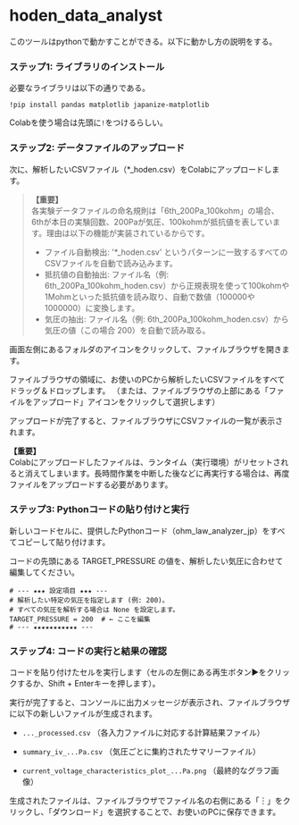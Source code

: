 # hoden_data_analyst
このツールはpythonで動かすことができる。以下に動かし方の説明をする。  
### ステップ1: ライブラリのインストール  
必要なライブラリは以下の通りである。
```
!pip install pandas matplotlib japanize-matplotlib
```
Colabを使う場合は先頭に`!`をつけるらしい。  
### ステップ2: データファイルのアップロード  
次に、解析したいCSVファイル（*_hoden.csv）をColabにアップロードします。

> **【重要】**  
各実験データファイルの命名規則は「6th_200Pa_100kohm」の場合、6thが本日の実験回数、200Paが気圧、100kohmが抵抗値を表しています。理由は以下の機能が実装されているからです。  
> - ファイル自動検出: '*_hoden.csv' というパターンに一致するすべてのCSVファイルを自動で読み込みます。
> - 抵抗値の自動抽出: ファイル名（例: 6th_200Pa_100kohm_hoden.csv）から正規表現を使って100kohmや1Mohmといった抵抗値を読み取り、自動で数値（100000や1000000）に変換します。
> - 気圧の抽出: ファイル名（例: 6th_200Pa_100kohm_hoden.csv）から気圧の値（この場合 200）を自動で読み取る。


画面左側にあるフォルダのアイコンをクリックして、ファイルブラウザを開きます。

ファイルブラウザの領域に、お使いのPCから解析したいCSVファイルをすべてドラッグ＆ドロップします。
（または、ファイルブラウザの上部にある「ファイルをアップロード」アイコンをクリックして選択します）

アップロードが完了すると、ファイルブラウザにCSVファイルの一覧が表示されます。

**【重要】**  
Colabにアップロードしたファイルは、ランタイム（実行環境）がリセットされると消えてしまいます。長時間作業を中断した後などに再実行する場合は、再度ファイルをアップロードする必要があります。

### ステップ3: Pythonコードの貼り付けと実行
新しいコードセルに、提供したPythonコード（ohm_law_analyzer_jp）をすべてコピーして貼り付けます。

コードの先頭にある TARGET_PRESSURE の値を、解析したい気圧に合わせて編集してください。
```
# --- ★★★ 設定項目 ★★★ ---
# 解析したい特定の気圧を指定します (例: 200)。
# すべての気圧を解析する場合は None を設定します。
TARGET_PRESSURE = 200  # ← ここを編集
# --- ★★★★★★★★★★★ ---
```

### ステップ4: コードの実行と結果の確認
コードを貼り付けたセルを実行します（セルの左側にある再生ボタン▶をクリックするか、Shift + Enterキーを押します）。

実行が完了すると、コンソールに出力メッセージが表示され、ファイルブラウザに以下の新しいファイルが生成されます。

- `..._processed.csv` （各入力ファイルに対応する計算結果ファイル）

- `summary_iv_...Pa.csv` （気圧ごとに集約されたサマリーファイル）

- `current_voltage_characteristics_plot_...Pa.png` （最終的なグラフ画像）

生成されたファイルは、ファイルブラウザでファイル名の右側にある「︙」をクリックし、「ダウンロード」を選択することで、お使いのPCに保存できます。
